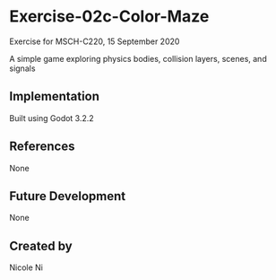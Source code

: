 # Exercise-02c-Color-Maze
Exercise for MSCH-C220, 15 September 2020

A simple game exploring physics bodies, collision layers, scenes, and signals

## Implementation
Built using Godot 3.2.2

## References
None

## Future Development
None

## Created by 
Nicole Ni
